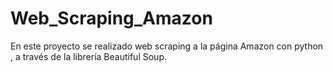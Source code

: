 # Web_Scraping_Amazon
En este proyecto se realizado web scraping a la página Amazon con python , a través de la librería Beautiful Soup.

